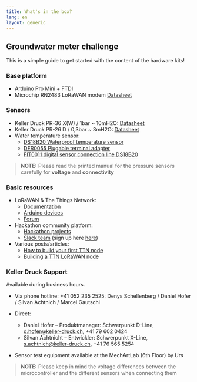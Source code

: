 ```yaml
---
title: What's in the box?
lang: en
layout: generic
---
```


## Groundwater meter challenge

This is a simple guide to get started with the content of the hardware kits!

### Base platform

 * Arduino Pro Mini + FTDI
 * Microchip RN2483 LoRaWAN modem [Datasheet](http://ww1.microchip.com/downloads/en/DeviceDoc/50002346B.pdf)

### Sensors

 * Keller Druck PR-36 X(W) / 1bar ~ 10mH2O: [Datasheet](http://www.keller-druck.ch/home_g/paprod_g/36xw_g.asp)
 * Keller Druck PR-26 D / 0,3bar ~ 3mH2O: [Datasheet](http://www.keller-druck.ch/home_g/paprod_g/4ld_g.asp)
 * Water temperature sensor:
    * [DS18B20 Waterproof temperature sensor](http://image.dfrobot.com/image/data/DFR0198/DS18B20.pdf)
    * [DFR0055 Plugable terminal adapter](https://www.dfrobot.com/wiki/index.php/Terminal_sensor_adapter_V2.0_(SKU:DFR0055))
    * [FIT0011 digital sensor connection line DS18B20](https://www.dfrobot.com/wiki/index.php/Digital_Sensor_Cable_For_Arduino_(SKU:FIT0011))

> **NOTE:** Please read the printed manual for the pressure sensors carefully for **voltage** and **connectivity**

### Basic resources

 * LoRaWAN & The Things Network:
    * [Documentation](https://www.thethingsnetwork.org/docs/)
    * [Arduino devices](https://www.thethingsnetwork.org/docs/devices/arduino/)
    * [Forum](https://www.thethingsnetwork.org/forum/)
 * Hackathon community platform:
    * [Hackathon projects](https://now.makezurich.ch)
    * [Slack team](https://ttn-ch.slack.com/) (sign up here [here](https://ttn-ch.herokuapp.com/))
 * Various posts/articles:
    * [How to build your first TTN node](https://www.thethingsnetwork.org/forum/t/how-to-build-your-first-ttn-node-arduino-rn2483/1574)
    * [Building a TTN LoRaWAN node](https://www.vdsar.net/build-ttn-lora-node/)

### Keller Druck Support

Available during business hours.

 * Via phone hotline: +41 052 235 2525: Denys Schellenberg / Daniel Hofer / Silvan Achtnich / Marcel Gautschi
 * Direct:
    * Daniel Hofer – Produktmanager: Schwerpunkt D-Line, d.hofer@keller-druck.ch, +41 79 602 0424
    * Silvan Achtnicht – Entwickler: Schwerpunkt X-Line, s.achtnich@keller-druck.ch, +41 76 565 5254

 * Sensor test equipment available at the MechArtLab (6th Floor) by Urs

> **NOTE:** Please keep in mind the voltage differences between the microcontroller and the different sensors when connecting them
